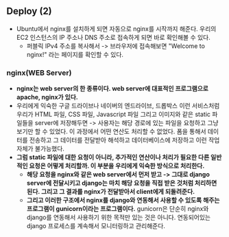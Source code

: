 ## Deploy (2)
- Ubuntu에서 nginx를 설치하게 되면 자동으로 nginx를 시작까지 해준다. 우리의 EC2 인스턴스의 IP 주소나 DNS 주소로 접속하게 되면 바로 확인해볼 수 있다. 
  - 퍼블릭 IPv4 주소를 복사해서 -> 브라우저에 접속해보면 "Welcome to nginx!" 라는 페이지를 확인할 수 있다.


### nginx(WEB Server)
- **nginx는 web server의 한 종류이다. web server에 대표적인 프로그램으로 apache, nginx가 있다.** 
- 우리에게 익숙한 구글 드라이브나 네이버의 엔드라이브, 드롭박스 이런 서비스처럼 우리가 HTML 파일, CSS 파일, Javascript 파일 그리고 이미지와 같은 static 파일들을 server에 저장해두면 -> 사용자는
  해당 경로에 있는 파일을 요청하고 그냥 보기만 할 수 있었다. 이 과정에서 어떤 연산도 처리할 수 없었다. 폼을 통해서 데이터를 전송하고 그 데이터를 전달받아 해석하고 데이터베이스에 저장하고 이런 작업 자체가
  불가능했다. 
- **그럼 static 파일에 대한 요청이 아니라, 추가적인 연산이나 처리가 필요한 다른 일반적인 요청은 어떻게 처리할까. 이 부분을 우리에게 익숙한 방식으로 처리한다.**
  - **해당 요청을 nginx와 같은 web server에서 먼저 받고 -> 그대로 django server에 전달시키고 django는 마치 해당 요청을 직접 받은 것처럼 처리하면 된다. 그리고 그 결과를 nginx가 전달받아서
    client에게 되돌려준다.**
  - **그리고 이러한 구조에서 nginx를 django와 연동해서 사용할 수 있도록 해주는 프로그램이 gunicorn이라는 프로그램이다.** gunicorn은 단순히 nginx와 django를 연동해서 사용하기 위한 목적만 있는 것은
    아니다. 연동되어있는 django 프로세스를 계속해서 모니터링하고 관리해준다.
